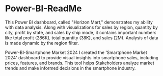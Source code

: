 # Power-BI-ReadMe

This Power BI dashboard, called "Horizon Mart," demonstrates my ability with data analysis. Along with visualizations for sales by region, quantity by city, profit by state, and sales by ship mode, it contains important numbers like total profit (286K), total quantity (38K), and sales (2M). Analysis of data is made dynamic by the region filter.

Power-BI-Smartphone Market 2024
I created the 'Smartphone Market 2024' dashboard to provide visual insights into smartphone sales, including prices, features, and brands. This tool helps Stakeholders analyze market trends and make informed decisions in the smartphone industry.

